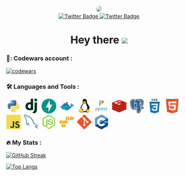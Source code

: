 <div id="header" align="center">
  <img src="https://media.tenor.com/KI2KjhUH6r8AAAAd/hacker-hack.gif" width="200" style="border-radius: 50%;"/>
</div>

<div id="badges" align="center">
  <a href="https://vk.com/id412869861">
    <img src="https://img.shields.io/badge/Vkontakte-blue?style=for-the-badge&logo=vk&logoColor=white" alt="Twitter Badge"/>
  </a>
  <a href="https://web.telegram.org/k/#@DmitriyGibon">
    <img src="https://img.shields.io/badge/Telegram-blue?style=for-the-badge&logo=telegram&logoColor=white" alt="Twitter Badge"/>
  </a>
</div>

<h1 align="center">
  Hey there
  <img src="https://media.giphy.com/media/hvRJCLFzcasrR4ia7z/giphy.gif" width="30px"/>
</h1>

### :dart:: Codewars acсount :

<p dir="auto">
  <a href="https://www.codewars.com/users/Gibbon_" rel="nofollow">
  <img src="https://www.codewars.com/users/Gibbon_/badges/large"     alt="codewars" data-canonical-src="https://www.codewars.com/users/Gibbon_/badges/large" style="max-width: 100%;">
  </a>
</p>

### :hammer_and_wrench: Languages and Tools :

<div>
  <img src="https://github.com/devicons/devicon/blob/master/icons/python/python-original.svg" title="Python" alt="Python" width="40" height="40"/>&nbsp;
  <img src="https://github.com/devicons/devicon/blob/master/icons/django/django-plain.svg" title="Django" alt="Django" width="40" height="40"/>&nbsp;
  <img src="https://github.com/devicons/devicon/blob/master/icons/fastapi/fastapi-plain.svg" title="fastapi" alt="fastapi" width="40" height="40"/>&nbsp;
  <img src="https://github.com/devicons/devicon/blob/master/icons/docker/docker-original.svg" title="Docker" alt="Docker" width="40" height="40"/>&nbsp;
  <img src="https://github.com/devicons/devicon/blob/master/icons/linux/linux-original.svg" title="linux" alt="linux" width="40" height="40"/>&nbsp;
  <img src="https://github.com/devicons/devicon/blob/master/icons/pytest/pytest-original-wordmark.svg" title="pytest" alt="pytest" width="40" height="40"/>&nbsp;
  <img src="https://github.com/devicons/devicon/blob/master/icons/redis/redis-original.svg" title="redis" alt="redis" width="40" height="40"/>&nbsp;
  <img src="https://github.com/devicons/devicon/blob/master/icons/postgresql/postgresql-original.svg" title="postgresql" alt="postgresql" width="40" height="40"/>&nbsp;
  <img src="https://github.com/devicons/devicon/blob/master/icons/css3/css3-plain-wordmark.svg"  title="CSS3" alt="CSS" width="40" height="40"/>&nbsp;
  <img src="https://github.com/devicons/devicon/blob/master/icons/html5/html5-original.svg" title="HTML5" alt="HTML" width="40" height="40"/>&nbsp;
  <img src="https://github.com/devicons/devicon/blob/master/icons/javascript/javascript-original.svg" title="JavaScript" alt="JavaScript" width="40" height="40"/>&nbsp;
  <img src="https://github.com/devicons/devicon/blob/master/icons/mysql/mysql-original.svg" title="MySQL"  alt="MySQL" width="40" height="40"/>&nbsp;
  <img src="https://github.com/devicons/devicon/blob/master/icons/nodejs/nodejs-original.svg" title="NodeJS" alt="NodeJS" width="40" height="40"/>&nbsp;
  <img src="https://github.com/devicons/devicon/blob/master/icons/amazonwebservices/amazonwebservices-original.svg" title="AWS" alt="AWS" width="40" height="40"/>&nbsp;
  <img src="https://github.com/devicons/devicon/blob/master/icons/git/git-plain.svg" title="Git" **alt="Git" width="40" height="40"/>&nbsp;
  <img src="https://github.com/devicons/devicon/blob/master/icons/cplusplus/cplusplus-original.svg" title="C++" alt="C++" width="40" height="40"/>
</div>

### :fire: My Stats :

[![GitHub Streak](http://github-readme-streak-stats.herokuapp.com?user=Permyakov-Dmitriy&theme=tokyonight&background=tokyonight)](https://git.io/streak-stats)

[![Top Langs](https://github-readme-stats.vercel.app/api/top-langs/?username=Permyakov-Dmitriy&layout=compact&theme=tokyonight)](https://github.com/anuraghazra/github-readme-stats)



<!--
**Permyakov-Dmitriy/Permyakov-Dmitriy** is a ✨ _special_ ✨ repository because its `README.md` (this file) appears on your GitHub profile.

Here are some ideas to get you started:

- 🔭 I’m currently working on ...
- 🌱 I’m currently learning ...
- 👯 I’m looking to collaborate on ...
- 🤔 I’m looking for help with ...
- 💬 Ask me about ...
- 📫 How to reach me: ...
- 😄 Pronouns: ...
- ⚡ Fun fact: ...
-->
